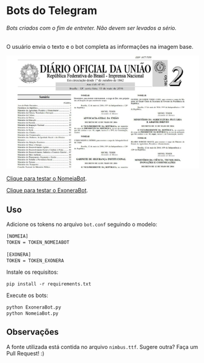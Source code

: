 # Bots do Telegram

###### Bots criados com o fim de entreter. Não devem ser levados a sério.

O usuário envia o texto e o bot completa as informações na imagem base.

![NomeiaBot](NomeiaBot.jpg)

[Clique para testar o NomeiaBot](http://telegram.me/NomeiaBot).

[Clique para testar o ExoneraBot](http://telegram.me/ExoneraBot).

## Uso

Adicione os tokens no arquivo `bot.conf` seguindo o modelo:
```
[NOMEIA]
TOKEN = TOKEN_NOMEIABOT

[EXONERA]
TOKEN = TOKEN_EXONERA
```

Instale os requisitos:

```
pip install -r requirements.txt
```

Execute os bots:

```
python ExoneraBot.py
python NomeiaBot.py
```

## Observações

A fonte utilizada está contida no arquivo `nimbus.ttf`. Sugere outra? Faça um Pull Request! :)
